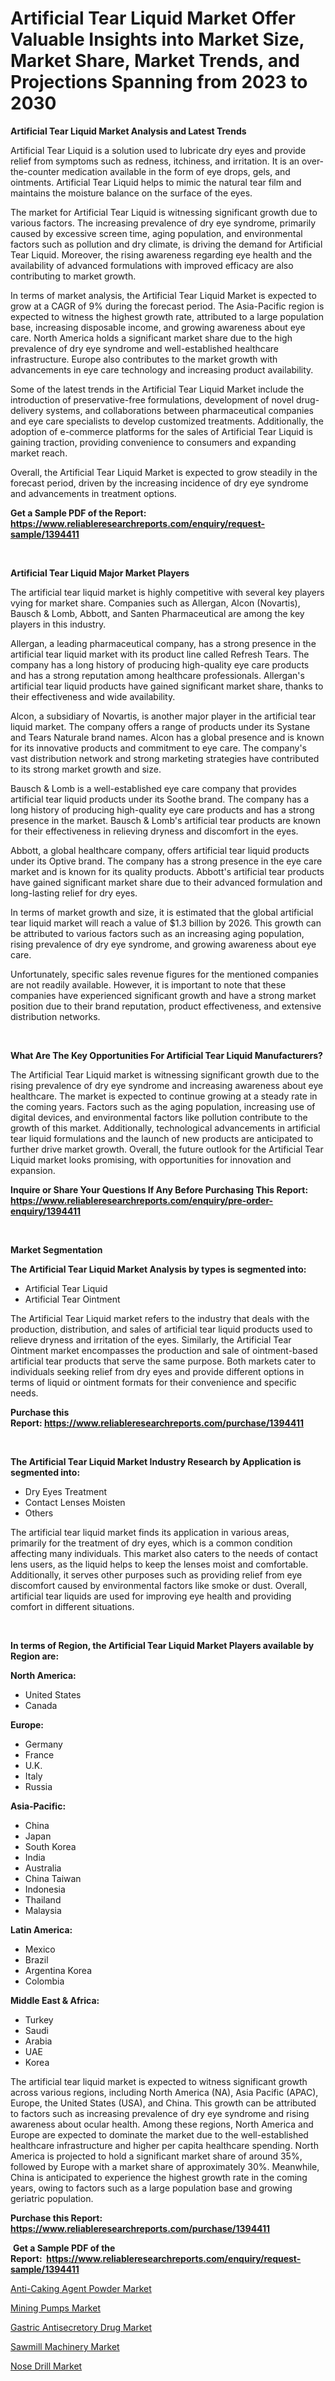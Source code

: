 <p><h1>Artificial Tear Liquid Market Offer Valuable Insights into Market Size, Market Share, Market Trends, and Projections Spanning from 2023 to 2030</h1></p><p><strong>Artificial Tear Liquid Market Analysis and Latest Trends</strong></p>
<p><p>Artificial Tear Liquid is a solution used to lubricate dry eyes and provide relief from symptoms such as redness, itchiness, and irritation. It is an over-the-counter medication available in the form of eye drops, gels, and ointments. Artificial Tear Liquid helps to mimic the natural tear film and maintains the moisture balance on the surface of the eyes.</p><p>The market for Artificial Tear Liquid is witnessing significant growth due to various factors. The increasing prevalence of dry eye syndrome, primarily caused by excessive screen time, aging population, and environmental factors such as pollution and dry climate, is driving the demand for Artificial Tear Liquid. Moreover, the rising awareness regarding eye health and the availability of advanced formulations with improved efficacy are also contributing to market growth.</p><p>In terms of market analysis, the Artificial Tear Liquid Market is expected to grow at a CAGR of 9% during the forecast period. The Asia-Pacific region is expected to witness the highest growth rate, attributed to a large population base, increasing disposable income, and growing awareness about eye care. North America holds a significant market share due to the high prevalence of dry eye syndrome and well-established healthcare infrastructure. Europe also contributes to the market growth with advancements in eye care technology and increasing product availability.</p><p>Some of the latest trends in the Artificial Tear Liquid Market include the introduction of preservative-free formulations, development of novel drug-delivery systems, and collaborations between pharmaceutical companies and eye care specialists to develop customized treatments. Additionally, the adoption of e-commerce platforms for the sales of Artificial Tear Liquid is gaining traction, providing convenience to consumers and expanding market reach.</p><p>Overall, the Artificial Tear Liquid Market is expected to grow steadily in the forecast period, driven by the increasing incidence of dry eye syndrome and advancements in treatment options.</p></p>
<p><strong>Get a Sample PDF of the Report:&nbsp; <a href="https://www.reliableresearchreports.com/enquiry/request-sample/1394411">https://www.reliableresearchreports.com/enquiry/request-sample/1394411</a></strong></p>
<p>&nbsp;</p>
<p><strong>Artificial Tear Liquid Major Market Players</strong></p>
<p><p>The artificial tear liquid market is highly competitive with several key players vying for market share. Companies such as Allergan, Alcon (Novartis), Bausch & Lomb, Abbott, and Santen Pharmaceutical are among the key players in this industry.</p><p>Allergan, a leading pharmaceutical company, has a strong presence in the artificial tear liquid market with its product line called Refresh Tears. The company has a long history of producing high-quality eye care products and has a strong reputation among healthcare professionals. Allergan's artificial tear liquid products have gained significant market share, thanks to their effectiveness and wide availability.</p><p>Alcon, a subsidiary of Novartis, is another major player in the artificial tear liquid market. The company offers a range of products under its Systane and Tears Naturale brand names. Alcon has a global presence and is known for its innovative products and commitment to eye care. The company's vast distribution network and strong marketing strategies have contributed to its strong market growth and size.</p><p>Bausch & Lomb is a well-established eye care company that provides artificial tear liquid products under its Soothe brand. The company has a long history of producing high-quality eye care products and has a strong presence in the market. Bausch & Lomb's artificial tear products are known for their effectiveness in relieving dryness and discomfort in the eyes.</p><p>Abbott, a global healthcare company, offers artificial tear liquid products under its Optive brand. The company has a strong presence in the eye care market and is known for its quality products. Abbott's artificial tear products have gained significant market share due to their advanced formulation and long-lasting relief for dry eyes.</p><p>In terms of market growth and size, it is estimated that the global artificial tear liquid market will reach a value of $1.3 billion by 2026. This growth can be attributed to various factors such as an increasing aging population, rising prevalence of dry eye syndrome, and growing awareness about eye care.</p><p>Unfortunately, specific sales revenue figures for the mentioned companies are not readily available. However, it is important to note that these companies have experienced significant growth and have a strong market position due to their brand reputation, product effectiveness, and extensive distribution networks.</p></p>
<p>&nbsp;</p>
<p><strong>What Are The Key Opportunities For Artificial Tear Liquid Manufacturers?</strong></p>
<p><p>The Artificial Tear Liquid market is witnessing significant growth due to the rising prevalence of dry eye syndrome and increasing awareness about eye healthcare. The market is expected to continue growing at a steady rate in the coming years. Factors such as the aging population, increasing use of digital devices, and environmental factors like pollution contribute to the growth of this market. Additionally, technological advancements in artificial tear liquid formulations and the launch of new products are anticipated to further drive market growth. Overall, the future outlook for the Artificial Tear Liquid market looks promising, with opportunities for innovation and expansion.</p></p>
<p><strong>Inquire or Share Your Questions If Any Before Purchasing This Report: <a href="https://www.reliableresearchreports.com/enquiry/pre-order-enquiry/1394411">https://www.reliableresearchreports.com/enquiry/pre-order-enquiry/1394411</a></strong></p>
<p>&nbsp;</p>
<p><strong>Market Segmentation</strong></p>
<p><strong>The Artificial Tear Liquid Market Analysis by types is segmented into:</strong></p>
<p><ul><li>Artificial Tear Liquid</li><li>Artificial Tear Ointment</li></ul></p>
<p><p>The Artificial Tear Liquid market refers to the industry that deals with the production, distribution, and sales of artificial tear liquid products used to relieve dryness and irritation of the eyes. Similarly, the Artificial Tear Ointment market encompasses the production and sale of ointment-based artificial tear products that serve the same purpose. Both markets cater to individuals seeking relief from dry eyes and provide different options in terms of liquid or ointment formats for their convenience and specific needs.</p></p>
<p><strong>Purchase this Report:&nbsp;<a href="https://www.reliableresearchreports.com/purchase/1394411">https://www.reliableresearchreports.com/purchase/1394411</a></strong></p>
<p>&nbsp;</p>
<p><strong>The Artificial Tear Liquid Market Industry Research by Application is segmented into:</strong></p>
<p><ul><li>Dry Eyes Treatment</li><li>Contact Lenses Moisten</li><li>Others</li></ul></p>
<p><p>The artificial tear liquid market finds its application in various areas, primarily for the treatment of dry eyes, which is a common condition affecting many individuals. This market also caters to the needs of contact lens users, as the liquid helps to keep the lenses moist and comfortable. Additionally, it serves other purposes such as providing relief from eye discomfort caused by environmental factors like smoke or dust. Overall, artificial tear liquids are used for improving eye health and providing comfort in different situations.</p></p>
<p>&nbsp;</p>
<p><strong>In terms of Region, the Artificial Tear Liquid Market Players available by Region are:</strong></p>
<p>
    <p> <strong> North America: </strong>
        <ul>
            <li>United States</li>
            <li>Canada</li>
        </ul>
        </p> 
    <p> <strong> Europe: </strong>
        <ul>
            <li>Germany</li>
            <li>France</li>
            <li>U.K.</li>
            <li>Italy</li>
            <li>Russia</li>
        </ul>
        </p> 
    <p> <strong> Asia-Pacific: </strong>
        <ul>
            <li>China</li>
            <li>Japan</li>
            <li>South Korea</li>
            <li>India</li>
            <li>Australia</li>
            <li>China Taiwan</li>
            <li>Indonesia</li>
            <li>Thailand</li>
            <li>Malaysia</li>
        </ul>
        </p> 
    <p> <strong> Latin America: </strong>
        <ul>
            <li>Mexico</li>
            <li>Brazil</li>
            <li>Argentina Korea</li>
            <li>Colombia</li>
        </ul>
        </p> 
    <p> <strong> Middle East & Africa: </strong>
        <ul>
            <li>Turkey</li>
            <li>Saudi</li>
            <li>Arabia</li>
            <li>UAE</li>
            <li>Korea</li>
        </ul>
    </p>
    </p>
<p><p>The artificial tear liquid market is expected to witness significant growth across various regions, including North America (NA), Asia Pacific (APAC), Europe, the United States (USA), and China. This growth can be attributed to factors such as increasing prevalence of dry eye syndrome and rising awareness about ocular health. Among these regions, North America and Europe are expected to dominate the market due to the well-established healthcare infrastructure and higher per capita healthcare spending. North America is projected to hold a significant market share of around 35%, followed by Europe with a market share of approximately 30%. Meanwhile, China is anticipated to experience the highest growth rate in the coming years, owing to factors such as a large population base and growing geriatric population.</p></p>
<p><strong>Purchase this Report: <a href="https://www.reliableresearchreports.com/purchase/1394411">https://www.reliableresearchreports.com/purchase/1394411</a></strong></p>
<p>&nbsp;<strong>Get a Sample PDF of the Report:&nbsp;&nbsp;<a href="https://www.reliableresearchreports.com/enquiry/request-sample/1394411">https://www.reliableresearchreports.com/enquiry/request-sample/1394411</a></strong></p>
<p><strong></strong></p>
<p><p><a href="https://github.com/RoccoManning/Market-Research-Report-List-1/blob/main/anti-caking-agent-powder-market.md">Anti-Caking Agent Powder Market</a></p><p><a href="https://www.linkedin.com/pulse/decoding-mining-pumps-market-deep-dive-latest-trends-segmentation-hmkqf/">Mining Pumps Market</a></p><p><a href="https://issuu.com/reportprime-2/docs/gastric-antisecretory-drug-market-size-2030.pptx?fr=xKAE9_zU1NQ">Gastric Antisecretory Drug Market</a></p><p><a href="https://www.linkedin.com/pulse/sawmill-machinery-market-size-share-amp-trends-analysis-3czlf/">Sawmill Machinery Market</a></p><p><a href="https://medium.com/@akshatsharma12/nose-drill-market-size-cagr-trends-2024-2030-64c95e917aa3">Nose Drill Market</a></p></p>